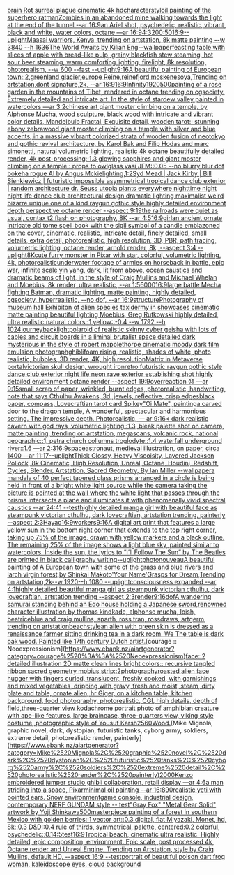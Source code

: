 [brain Rot surreal plague cinematic 4k hd](https://www.ebank.nz/aiartgenerator?category=brain%2520Rot%2520surreal%2520plague%2520cinematic%25204k%2520hd)[character](https://www.ebank.nz/aiartgenerator?category=character)[styl](https://www.ebank.nz/aiartgenerator?category=styl)[oil painting of the superhero ratman](https://www.ebank.nz/aiartgenerator?category=oil%2520painting%2520of%2520the%2520superhero%2520ratman)[Zombies in an abandoned mine walking towards the light at the end of the tunnel --ar 16:9](https://www.ebank.nz/aiartgenerator?category=Zombies%2520in%2520an%2520abandoned%2520mine%2520walking%2520towards%2520the%2520light%2520at%2520the%2520end%2520of%2520the%2520tunnel%2520--ar%252016%3A9)[an Ariel shot, psychedelic, realistic, vibrant, black and white, water colors, octane —ar 16:9](https://www.ebank.nz/aiartgenerator?category=an%2520Ariel%2520shot%2C%2520psychedelic%2C%2520realistic%2C%2520vibrant%2C%2520black%2520and%2520white%2C%2520water%2520colors%2C%2520octane%2520%E2%80%94ar%252016%3A9)[4:3](https://www.ebank.nz/aiartgenerator?category=4%3A3)[200:50](https://www.ebank.nz/aiartgenerator?category=200%3A50)[16:9](https://www.ebank.nz/aiartgenerator?category=16%3A9)[--uplight](https://www.ebank.nz/aiartgenerator?category=--uplight)[Maasai warriors, Kenya, trending on artstation, 8k matte painting --w 3840 --h 1636](https://www.ebank.nz/aiartgenerator?category=Maasai%2520warriors%2C%2520Kenya%2C%2520trending%2520on%2520artstation%2C%25208k%2520matte%2520painting%2520--w%25203840%2520--h%25201636)[The World Awaits by Kilian Eng](https://www.ebank.nz/aiartgenerator?category=The%2520World%2520Awaits%2520by%2520Kilian%2520Eng)[--wallpaper](https://www.ebank.nz/aiartgenerator?category=--wallpaper)[feasting table with slices of apple with bread-like pulp, grainy blackfish stew steaming, hot sour beer steaming, warm comforting lighting, firelight, 8k resolution, photorealism, --w 600 --fast --uplight](https://www.ebank.nz/aiartgenerator?category=feasting%2520table%2520with%2520slices%2520of%2520apple%2520with%2520bread-like%2520pulp%2C%2520grainy%2520blackfish%2520stew%2520steaming%2C%2520hot%2520sour%2520beer%2520steaming%2C%2520warm%2520comforting%2520lighting%2C%2520firelight%2C%25208k%2520resolution%2C%2520photorealism%2C%2520--w%2520600%2520--fast%2520--uplight)[9:16](https://www.ebank.nz/aiartgenerator?category=9%3A16)[A beautiful painting of European town::2,greenland glacier,europe Reine,reinefjord moskenesoya,Trending on artstation,dont signature,2k, --ar 16:9](https://www.ebank.nz/aiartgenerator?category=A%2520beautiful%2520painting%2520of%2520European%2520town%3A%3A2%2Cgreenland%2520glacier%2Ceurope%2520Reine%2Creinefjord%2520moskenesoya%2CTrending%2520on%2520artstation%2Cdont%2520signature%2C2k%2C%2520--ar%252016%3A9)[16:9](https://www.ebank.nz/aiartgenerator?category=16%3A9)[Infinity](https://www.ebank.nz/aiartgenerator?category=Infinity)[1920](https://www.ebank.nz/aiartgenerator?category=1920)[500](https://www.ebank.nz/aiartgenerator?category=500)[painting of a rose garden in the mountains of Tibet, rendered in octane trending on cgsociety. Extremely detailed and intricate art. In the style of stardew valley painted in watercolors —ar 3:2](https://www.ebank.nz/aiartgenerator?category=painting%2520of%2520a%2520rose%2520garden%2520in%2520the%2520mountains%2520of%2520Tibet%2C%2520rendered%2520in%2520octane%2520trending%2520on%2520cgsociety.%2520Extremely%2520detailed%2520and%2520intricate%2520art.%2520In%2520the%2520style%2520of%2520stardew%2520valley%2520painted%2520in%2520watercolors%2520%E2%80%94ar%25203%3A2)[chinese art giant moster climbing on a temple, by Alphonse Mucha, wood sculpture, black wood with intricate and vibrant color details, Mandelbulb Fractal, Exquisite detail, wooden tarot:: stunning ebony zebrawood giant moster climbing on a temple with silver and blue accents, in a massive vibrant colorized strata of wooden fusion of neotokyo and gothic revival architecture, by Karol Bak and Filip Hodas and marc simonetti, natural volumetric lighting, realistic 4k octane beautifully detailed render, 4k post-processing::1.3 glowing sapphires and giant moster climbing on a temple:: props to owlglass,vasi,JFM::0.05 --no blurry blur dof bokeh](https://www.ebank.nz/aiartgenerator?category=chinese%2520art%2520giant%2520moster%2520climbing%2520on%2520a%2520temple%2C%2520by%2520Alphonse%2520Mucha%2C%2520wood%2520sculpture%2C%2520black%2520wood%2520with%2520intricate%2520and%2520vibrant%2520color%2520details%2C%2520Mandelbulb%2520Fractal%2C%2520Exquisite%2520detail%2C%2520wooden%2520tarot%3A%3A%2520stunning%2520ebony%2520zebrawood%2520giant%2520moster%2520climbing%2520on%2520a%2520temple%2520with%2520silver%2520and%2520blue%2520accents%2C%2520in%2520a%2520massive%2520vibrant%2520colorized%2520strata%2520of%2520wooden%2520fusion%2520of%2520neotokyo%2520and%2520gothic%2520revival%2520architecture%2C%2520by%2520Karol%2520Bak%2520and%2520Filip%2520Hodas%2520and%2520marc%2520simonetti%2C%2520natural%2520volumetric%2520lighting%2C%2520realistic%25204k%2520octane%2520beautifully%2520detailed%2520render%2C%25204k%2520post-processing%3A%3A1.3%2520glowing%2520sapphires%2520and%2520giant%2520moster%2520climbing%2520on%2520a%2520temple%3A%3A%2520props%2520to%2520owlglass%2Cvasi%2CJFM%3A%3A0.05%2520--no%2520blurry%2520blur%2520dof%2520bokeh)[a rogue AI by Angus Mckie](https://www.ebank.nz/aiartgenerator?category=a%2520rogue%2520AI%2520by%2520Angus%2520Mckie)[lighting,](https://www.ebank.nz/aiartgenerator?category=lighting%2C)[1:2](https://www.ebank.nz/aiartgenerator?category=1%3A2)[Syd Mead | Jack Kirby | Bill Sienkiewicz | futuristic impossible asymmetrical tropical dance club exterior | random architecture dr. Seuss utopia plants everywhere nighttime night night life dance club architectural design dramatic lighting maximalist weird bizarre unique one of a kind raygun gothic style highly detailed environment depth perspective octane render --aspect 9:19](https://www.ebank.nz/aiartgenerator?category=Syd%2520Mead%2520%7C%2520Jack%2520Kirby%2520%7C%2520Bill%2520Sienkiewicz%2520%7C%2520futuristic%2520impossible%2520asymmetrical%2520tropical%2520dance%2520club%2520exterior%2520%7C%2520random%2520architecture%2520dr.%2520Seuss%2520utopia%2520plants%2520everywhere%2520nighttime%2520night%2520night%2520life%2520dance%2520club%2520architectural%2520design%2520dramatic%2520lighting%2520maximalist%2520weird%2520bizarre%2520unique%2520one%2520of%2520a%2520kind%2520raygun%2520gothic%2520style%2520highly%2520detailed%2520environment%2520depth%2520perspective%2520octane%2520render%2520--aspect%25209%3A19)[the railroads were quiet as usual, contax t2 flash on photography, 8K --ar 4:5](https://www.ebank.nz/aiartgenerator?category=the%2520railroads%2520were%2520quiet%2520as%2520usual%2C%2520contax%2520t2%2520flash%2520on%2520photography%2C%25208K%2520--ar%25204%3A5)[16:9](https://www.ebank.nz/aiartgenerator?category=16%3A9)[girl](https://www.ebank.nz/aiartgenerator?category=girl)[an ancient ornate intricate old tome spell book with the sigil symbol of a candle emblazoned on the cover, cinematic, realistic, intricate detail, finely detailed, small details, extra detail, photorealistic, high resolution, 3D, PBR, path tracing, volumetric lighting, octane render, arnold render, 8k, --aspect 3:4 --uplight](https://www.ebank.nz/aiartgenerator?category=an%2520ancient%2520ornate%2520intricate%2520old%2520tome%2520spell%2520book%2520with%2520the%2520sigil%2520symbol%2520of%2520a%2520candle%2520emblazoned%2520on%2520the%2520cover%2C%2520cinematic%2C%2520realistic%2C%2520intricate%2520detail%2C%2520finely%2520detailed%2C%2520small%2520details%2C%2520extra%2520detail%2C%2520photorealistic%2C%2520high%2520resolution%2C%25203D%2C%2520PBR%2C%2520path%2520tracing%2C%2520volumetric%2520lighting%2C%2520octane%2520render%2C%2520arnold%2520render%2C%25208k%2C%2520--aspect%25203%3A4%2520--uplight)[8K](https://www.ebank.nz/aiartgenerator?category=8K)[cute furry monster in Pixar with star, colorful, volumetric lighting, 4k, photorealistic](https://www.ebank.nz/aiartgenerator?category=cute%2520furry%2520monster%2520in%2520Pixar%2520with%2520star%2C%2520colorful%2C%2520volumetric%2520lighting%2C%25204k%2C%2520photorealistic)[underwater footage of armies on horseback in battle, epic war, infinite scale yin yang, dark, lit from above, ocean caustics and dramatic beams of light, in the style of Craig Mullins and Michael Whelan and Moebius, 8k render, ultra realistic, --ar 1:5](https://www.ebank.nz/aiartgenerator?category=underwater%2520footage%2520of%2520armies%2520on%2520horseback%2520in%2520battle%2C%2520epic%2520war%2C%2520infinite%2520scale%2520yin%2520yang%2C%2520dark%2C%2520lit%2520from%2520above%2C%2520ocean%2520caustics%2520and%2520dramatic%2520beams%2520of%2520light%2C%2520in%2520the%2520style%2520of%2520Craig%2520Mullins%2520and%2520Michael%2520Whelan%2520and%2520Moebius%2C%25208k%2520render%2C%2520ultra%2520realistic%2C%2520--ar%25201%3A5)[6000](https://www.ebank.nz/aiartgenerator?category=6000)[16:9](https://www.ebank.nz/aiartgenerator?category=16%3A9)[large battle Mecha fighting Batman, dramatic lighting, matte painting, highly detailed, cgsociety, hyperrealistic, --no dof, --ar 16:9](https://www.ebank.nz/aiartgenerator?category=large%2520battle%2520Mecha%2520fighting%2520Batman%2C%2520dramatic%2520lighting%2C%2520matte%2520painting%2C%2520highly%2520detailed%2C%2520cgsociety%2C%2520hyperrealistic%2C%2520--no%2520dof%2C%2520--ar%252016%3A9)[structure](https://www.ebank.nz/aiartgenerator?category=structure)[Photography of museum hall Exhibiton of alien species taxidermy in showcases cinematic matte painting beautiful lighting Moebius, Greg Rutkowski highly detailed, ultra realistic natural colors::1 yellow::-0.4 --w 1792 --h 1024](https://www.ebank.nz/aiartgenerator?category=Photography%2520of%2520museum%2520hall%2520Exhibiton%2520of%2520alien%2520species%2520taxidermy%2520in%2520showcases%2520cinematic%2520matte%2520painting%2520beautiful%2520lighting%2520Moebius%2C%2520Greg%2520Rutkowski%2520highly%2520detailed%2C%2520ultra%2520realistic%2520natural%2520colors%3A%3A1%2520yellow%3A%3A-0.4%2520--w%25201792%2520--h%25201024)[journey](https://www.ebank.nz/aiartgenerator?category=journey)[backlight](https://www.ebank.nz/aiartgenerator?category=backlight)[polaroid of  realistic skinny cyber geisha with lots of cables and circuit boards in a liminal brutalist space detailed dark mysterious in the style of robert mapplethorpe cinematic moody dark film emulsion photograph](https://www.ebank.nz/aiartgenerator?category=polaroid%2520of%2520%2520realistic%2520skinny%2520cyber%2520geisha%2520with%2520lots%2520of%2520cables%2520and%2520circuit%2520boards%2520in%2520a%2520liminal%2520brutalist%2520space%2520detailed%2520dark%2520mysterious%2520in%2520the%2520style%2520of%2520robert%2520mapplethorpe%2520cinematic%2520moody%2520dark%2520film%2520emulsion%2520photograph)[ghibli](https://www.ebank.nz/aiartgenerator?category=ghibli)[foam rising, realistic, shades of white, photo realistic, bubbles, 3D render, 4K, high resolution](https://www.ebank.nz/aiartgenerator?category=foam%2520rising%2C%2520realistic%2C%2520shades%2520of%2520white%2C%2520photo%2520realistic%2C%2520bubbles%2C%25203D%2520render%2C%25204K%2C%2520high%2520resolution)[Matrix in Metaverse portal](https://www.ebank.nz/aiartgenerator?category=Matrix%2520in%2520Metaverse%2520portal)[victorian skull design, wrought iron](https://www.ebank.nz/aiartgenerator?category=victorian%2520skull%2520design%2C%2520wrought%2520iron)[retro futuristic raygun gothic style dance club exterior night life neon rave exterior establishing shot highly detailed environment octane render --aspect 19:9](https://www.ebank.nz/aiartgenerator?category=retro%2520futuristic%2520raygun%2520gothic%2520style%2520dance%2520club%2520exterior%2520night%2520life%2520neon%2520rave%2520exterior%2520establishing%2520shot%2520highly%2520detailed%2520environment%2520octane%2520render%2520--aspect%252019%3A9)[overreaction 😓 —ar 9:15](https://www.ebank.nz/aiartgenerator?category=overreaction%2520%F0%9F%98%93%2520%E2%80%94ar%25209%3A15)[small scrap of paper, wrinkled, burnt edges, photorealistic, handwriting, note that says Cthulhu Awakens, 3d, jewels, reflective, crisp edges](https://www.ebank.nz/aiartgenerator?category=small%2520scrap%2520of%2520paper%2C%2520wrinkled%2C%2520burnt%2520edges%2C%2520photorealistic%2C%2520handwriting%2C%2520note%2520that%2520says%2520Cthulhu%2520Awakens%2C%25203d%2C%2520jewels%2C%2520reflective%2C%2520crisp%2520edges)[black paper, compass, Lovecraftian tarot card Spikey](https://www.ebank.nz/aiartgenerator?category=black%2520paper%2C%2520compass%2C%2520Lovecraftian%2520tarot%2520card%2520Spikey)["Oi Mate", painting](https://www.ebank.nz/aiartgenerator?category=%22Oi%2520Mate%22%2C%2520painting)[a carved door to the dragon temple, A wonderful,  spectacular and harmonious setting. The impressive depth. Photorealistic, — ar 9:16](https://www.ebank.nz/aiartgenerator?category=a%2520carved%2520door%2520to%2520the%2520dragon%2520temple%2C%2520A%2520wonderful%2C%2520%2520spectacular%2520and%2520harmonious%2520setting.%2520The%2520impressive%2520depth.%2520Photorealistic%2C%2520%E2%80%94%2520ar%25209%3A16)[< dark realistic cavern with god rays, volumetric lighting::1.3, bleak palette shot on camera, matte painting, trending on artstation, megascans, volcanic rock, national geographic::1, petra church collumns troglodyte::1.4 waterfall underground river::1.6 —ar 2:3](https://www.ebank.nz/aiartgenerator?category=%3C%2520dark%2520realistic%2520cavern%2520with%2520god%2520rays%2C%2520volumetric%2520lighting%3A%3A1.3%2C%2520bleak%2520palette%2520shot%2520on%2520camera%2C%2520matte%2520painting%2C%2520trending%2520on%2520artstation%2C%2520megascans%2C%2520volcanic%2520rock%2C%2520national%2520geographic%3A%3A1%2C%2520petra%2520church%2520collumns%2520troglodyte%3A%3A1.4%2520waterfall%2520underground%2520river%3A%3A1.6%2520%E2%80%94ar%25202%3A3)[16:9](https://www.ebank.nz/aiartgenerator?category=16%3A9)[space](https://www.ebank.nz/aiartgenerator?category=space)[astronaut, medieval illustration, on paper, circa 1400 --ar 11:17](https://www.ebank.nz/aiartgenerator?category=astronaut%2C%2520medieval%2520illustration%2C%2520on%2520paper%2C%2520circa%25201400%2520--ar%252011%3A17)[--uplight](https://www.ebank.nz/aiartgenerator?category=--uplight)[Thick Glossy, Heavy Viscoisity, Layered Jackson Pollock, 8k Cinematic, High Resolution, Unreal, Octane, Houdini, Redshift, Cycles, Blender, Artstation, Sacred Geometry, By Ian Miller --wallpaper](https://www.ebank.nz/aiartgenerator?category=Thick%2520Glossy%2C%2520Heavy%2520Viscoisity%2C%2520Layered%2520Jackson%2520Pollock%2C%25208k%2520Cinematic%2C%2520High%2520Resolution%2C%2520Unreal%2C%2520Octane%2C%2520Houdini%2C%2520Redshift%2C%2520Cycles%2C%2520Blender%2C%2520Artstation%2C%2520Sacred%2520Geometry%2C%2520By%2520Ian%2520Miller%2520--wallpaper)[a mandala of 40 perfect tapered glass prisms arranged in a circle is being held in front of a bright white light source while the camera taking the picture is pointed at the wall where the white light that passes through the prisms intersects a plane and illuminates it with phenomenally vivid spectral caustics --ar 24:41 --test](https://www.ebank.nz/aiartgenerator?category=a%2520mandala%2520of%252040%2520perfect%2520tapered%2520glass%2520prisms%2520arranged%2520in%2520a%2520circle%2520is%2520being%2520held%2520in%2520front%2520of%2520a%2520bright%2520white%2520light%2520source%2520while%2520the%2520camera%2520taking%2520the%2520picture%2520is%2520pointed%2520at%2520the%2520wall%2520where%2520the%2520white%2520light%2520that%2520passes%2520through%2520the%2520prisms%2520intersects%2520a%2520plane%2520and%2520illuminates%2520it%2520with%2520phenomenally%2520vivid%2520spectral%2520caustics%2520--ar%252024%3A41%2520--test)[highly detailed manga girl with beautiful face as steampunk victorian cthulhu, dark lovecraftian, artstation trending, painterly --aspect 2:3](https://www.ebank.nz/aiartgenerator?category=highly%2520detailed%2520manga%2520girl%2520with%2520beautiful%2520face%2520as%2520steampunk%2520victorian%2520cthulhu%2C%2520dark%2520lovecraftian%2C%2520artstation%2520trending%2C%2520painterly%2520--aspect%25202%3A3)[Hayao](https://www.ebank.nz/aiartgenerator?category=Hayao)[16:9](https://www.ebank.nz/aiartgenerator?category=16%3A9)[workers](https://www.ebank.nz/aiartgenerator?category=workers)[9:16](https://www.ebank.nz/aiartgenerator?category=9%3A16)[A digital art print that features a large yellow sun in the bottom right corner that extends to the top right corner, taking up 75% of the image, drawn with yellow markers and a black outline. The remaining 25% of the image shows a light blue sky, painted similar to watercolors. Inside the sun, the lyrics to “I’ll Follow The Sun” by The Beatles are printed in black calligraphy writing](https://www.ebank.nz/aiartgenerator?category=A%2520digital%2520art%2520print%2520that%2520features%2520a%2520large%2520yellow%2520sun%2520in%2520the%2520bottom%2520right%2520corner%2520that%2520extends%2520to%2520the%2520top%2520right%2520corner%2C%2520taking%2520up%252075%25%2520of%2520the%2520image%2C%2520drawn%2520with%2520yellow%2520markers%2520and%2520a%2520black%2520outline.%2520The%2520remaining%252025%25%2520of%2520the%2520image%2520shows%2520a%2520light%2520blue%2520sky%2C%2520painted%2520similar%2520to%2520watercolors.%2520Inside%2520the%2520sun%2C%2520the%2520lyrics%2520to%2520%E2%80%9CI%E2%80%99ll%2520Follow%2520The%2520Sun%E2%80%9D%2520by%2520The%2520Beatles%2520are%2520printed%2520in%2520black%2520calligraphy%2520writing)[--uplight](https://www.ebank.nz/aiartgenerator?category=--uplight)[photo](https://www.ebank.nz/aiartgenerator?category=photo)[nouveau](https://www.ebank.nz/aiartgenerator?category=nouveau)[A beautiful painting of  A European town with some of the grass and blue rivers and larch virgin forest,by Shinkai Makoto'Your Name'Grasps for Dream,Trending on artstation,2k--w 1920--h 1080 --uplight](https://www.ebank.nz/aiartgenerator?category=A%2520beautiful%2520painting%2520of%2520%2520A%2520European%2520town%2520with%2520some%2520of%2520the%2520grass%2520and%2520blue%2520rivers%2520and%2520larch%2520virgin%2520forest%2Cby%2520Shinkai%2520Makoto%27Your%2520Name%27Grasps%2520for%2520Dream%2CTrending%2520on%2520artstation%2C2k--w%25201920--h%25201080%2520--uplight)[consciousness expanded --ar 4:1](https://www.ebank.nz/aiartgenerator?category=consciousness%2520expanded%2520--ar%25204%3A1)[highly detailed beautiful manga girl as steampunk victorian cthulhu, dark lovecraftian, artstation trending --aspect 2:3](https://www.ebank.nz/aiartgenerator?category=highly%2520detailed%2520beautiful%2520manga%2520girl%2520as%2520steampunk%2520victorian%2520cthulhu%2C%2520dark%2520lovecraftian%2C%2520artstation%2520trending%2520--aspect%25202%3A3)[render](https://www.ebank.nz/aiartgenerator?category=render)[9:16](https://www.ebank.nz/aiartgenerator?category=9%3A16)[dof](https://www.ebank.nz/aiartgenerator?category=dof)[A wandering samurai standing behind an Edo house holding a Japanese sword,renowned character illustration by thomas kindkade, alphonse mucha, loish, beatriceblue and craig mullins, sparth, ross tran, rossdraws, artgerm, trending on artstation](https://www.ebank.nz/aiartgenerator?category=A%2520wandering%2520samurai%2520standing%2520behind%2520an%2520Edo%2520house%2520holding%2520a%2520Japanese%2520sword%2Crenowned%2520character%2520illustration%2520by%2520thomas%2520kindkade%2C%2520alphonse%2520mucha%2C%2520loish%2C%2520beatriceblue%2520and%2520craig%2520mullins%2C%2520sparth%2C%2520ross%2520tran%2C%2520rossdraws%2C%2520artgerm%2C%2520trending%2520on%2520artstation)[beach](https://www.ebank.nz/aiartgenerator?category=beach)[style](https://www.ebank.nz/aiartgenerator?category=style)[an alien with green skin is dressed as a renaissance farmer sitting drinking tea in a dark room. We The table is dark oak wood. Painted like 17th century Dutch artist.](https://www.ebank.nz/aiartgenerator?category=an%2520alien%2520with%2520green%2520skin%2520is%2520dressed%2520as%2520a%2520renaissance%2520farmer%2520sitting%2520drinking%2520tea%2520in%2520a%2520dark%2520room.%2520We%2520The%2520table%2520is%2520dark%2520oak%2520wood.%2520Painted%2520like%252017th%2520century%2520Dutch%2520artist.)[courage :: Neoexpressionism](https://www.ebank.nz/aiartgenerator?category=courage%2520%3A%3A%2520Neoexpressionism)[face::2 detailed illustration 2D matte clean lines bright colors:: recursive tangled ribbon sacred geometry mobius strip::2](https://www.ebank.nz/aiartgenerator?category=face%3A%3A2%2520detailed%2520illustration%25202D%2520matte%2520clean%2520lines%2520bright%2520colors%3A%3A%2520recursive%2520tangled%2520ribbon%2520sacred%2520geometry%2520mobius%2520strip%3A%3A2)[photography](https://www.ebank.nz/aiartgenerator?category=photography)[roasted   alien face hugger with fingers curled, translucent, freshly cooked, with garnishings and mixed vegetables, dripping with gravy, fresh and moist, steam, dirty plate and table, ornate alien, hr Giger, on a kitchen table, kitchen background, food photography,  photorealistic, CGI, high details, depth of field,](https://www.ebank.nz/aiartgenerator?category=roasted%2520%2520%2520alien%2520face%2520hugger%2520with%2520fingers%2520curled%2C%2520translucent%2C%2520freshly%2520cooked%2C%2520with%2520garnishings%2520and%2520mixed%2520vegetables%2C%2520dripping%2520with%2520gravy%2C%2520fresh%2520and%2520moist%2C%2520steam%2C%2520dirty%2520plate%2520and%2520table%2C%2520ornate%2520alien%2C%2520hr%2520Giger%2C%2520on%2520a%2520kitchen%2520table%2C%2520kitchen%2520background%2C%2520food%2520photography%2C%2520%2520photorealistic%2C%2520CGI%2C%2520high%2520details%2C%2520depth%2520of%2520field%2C)[three-quarter view kodachrome portrait photo of amphibian creature with ape-like features, large braincase, three-quarters view, viking style costume, photographic style of Yousuf Karsh](https://www.ebank.nz/aiartgenerator?category=three-quarter%2520view%2520kodachrome%2520portrait%2520photo%2520of%2520amphibian%2520creature%2520with%2520ape-like%2520features%2C%2520large%2520braincase%2C%2520three-quarters%2520view%2C%2520viking%2520style%2520costume%2C%2520photographic%2520style%2520of%2520Yousuf%2520Karsh)[2560](https://www.ebank.nz/aiartgenerator?category=2560)[Wood.](https://www.ebank.nz/aiartgenerator?category=Wood.)[Mike Mignola, graphic novel, dark, dystopian, futuristic tanks, cyborg army, soldiers, extreme detail, photorealistic render, painterly](https://www.ebank.nz/aiartgenerator?category=Mike%2520Mignola%2C%2520graphic%2520novel%2C%2520dark%2C%2520dystopian%2C%2520futuristic%2520tanks%2C%2520cyborg%2520army%2C%2520soldiers%2C%2520extreme%2520detail%2C%2520photorealistic%2520render%2C%2520painterly)[2000](https://www.ebank.nz/aiartgenerator?category=2000)[Kenzo embroidered jumper studio ghibli collaboration, retail display —ar 4:6](https://www.ebank.nz/aiartgenerator?category=Kenzo%2520embroidered%2520jumper%2520studio%2520ghibli%2520collaboration%2C%2520retail%2520display%2520%E2%80%94ar%25204%3A6)[a man striding into a space, Pixar](https://www.ebank.nz/aiartgenerator?category=a%2520man%2520striding%2520into%2520a%2520space%2C%2520Pixar)[minimal oil painting --ar 16:8](https://www.ebank.nz/aiartgenerator?category=minimal%2520oil%2520painting%2520--ar%252016%3A8)[90](https://www.ebank.nz/aiartgenerator?category=90)[realistic yeti with pointed ears. Snow environment](https://www.ebank.nz/aiartgenerator?category=realistic%2520yeti%2520with%2520pointed%2520ears.%2520Snow%2520environment)[game console, industrial design, contemporary NERF GUNDAM style -- test](https://www.ebank.nz/aiartgenerator?category=game%2520console%2C%2520industrial%2520design%2C%2520contemporary%2520NERF%2520GUNDAM%2520style%2520--%2520test)["Gray Fox" "Metal Gear Solid" artwork by Yoji Shinkawa](https://www.ebank.nz/aiartgenerator?category=%22Gray%2520Fox%22%2520%22Metal%2520Gear%2520Solid%22%2520artwork%2520by%2520Yoji%2520Shinkawa)[500](https://www.ebank.nz/aiartgenerator?category=500)[masterpiece painting of a forest in southern Mexico with golden berries::1 vector art::0.3 digital, flat Miyazaki, Monet, hd, 8k::0.3 D&D::0.4 rule of thirds, symmetrical, palette, centered:0.2 colorful, psychedelic::0.1](https://www.ebank.nz/aiartgenerator?category=masterpiece%2520painting%2520of%2520a%2520forest%2520in%2520southern%2520Mexico%2520with%2520golden%2520berries%3A%3A1%2520vector%2520art%3A%3A0.3%2520digital%2C%2520flat%2520Miyazaki%2C%2520Monet%2C%2520hd%2C%25208k%3A%3A0.3%2520D%26D%3A%3A0.4%2520rule%2520of%2520thirds%2C%2520symmetrical%2C%2520palette%2C%2520centered%3A0.2%2520colorful%2C%2520psychedelic%3A%3A0.1)[4:5](https://www.ebank.nz/aiartgenerator?category=4%3A5)[test](https://www.ebank.nz/aiartgenerator?category=test)[16:9](https://www.ebank.nz/aiartgenerator?category=16%3A9)[Tropical beach, cinematic ultra realistic. Highly detailed, epic composition, environment. Epic scale, post processed 4k, Octane render and Unreal Engine. Trending on Artstation, style by Craig Mullins, default HD, --aspect 16:9 --test](https://www.ebank.nz/aiartgenerator?category=Tropical%2520beach%2C%2520cinematic%2520ultra%2520realistic.%2520Highly%2520detailed%2C%2520epic%2520composition%2C%2520environment.%2520Epic%2520scale%2C%2520post%2520processed%25204k%2C%2520Octane%2520render%2520and%2520Unreal%2520Engine.%2520Trending%2520on%2520Artstation%2C%2520style%2520by%2520Craig%2520Mullins%2C%2520default%2520HD%2C%2520--aspect%252016%3A9%2520--test)[portrait of beautiful poison dart frog woman, kaleidoscope eyes, cloud background](https://www.ebank.nz/aiartgenerator?category=portrait%2520of%2520beautiful%2520poison%2520dart%2520frog%2520woman%2C%2520kaleidoscope%2520eyes%2C%2520cloud%2520background)